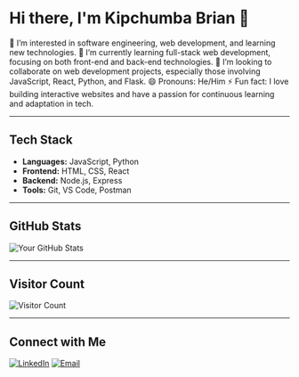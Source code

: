 # Hi there, I'm Kipchumba Brian 👋

👀 I’m interested in software engineering, web development, and learning new technologies.
🌱 I’m currently learning full-stack web development, focusing on both front-end and back-end technologies.
💞️ I’m looking to collaborate on web development projects, especially those involving JavaScript, React, Python, and Flask.
😄 Pronouns: He/Him
⚡ Fun fact: I love building interactive websites and have a passion for continuous learning and adaptation in tech.

---

## Tech Stack

- **Languages:** JavaScript, Python
- **Frontend:** HTML, CSS, React
- **Backend:** Node.js, Express
- **Tools:** Git, VS Code, Postman

---

## GitHub Stats

![Your GitHub Stats](https://github-readme-stats.vercel.app/api?username=DevBrianHQ&show_icons=true&theme=radical)

---

## Visitor Count

![Visitor Count](https://visitor-badge.laobi.icu/badge?page_id=DevBrianHQ.DevBrianHQ)

---

## Connect with Me

[![LinkedIn](https://img.shields.io/badge/LinkedIn-Connect-blue?style=for-the-badge&logo=linkedin)](https://www.linkedin.com/in/your-linkedin-profile)
[![Email](https://img.shields.io/badge/Email-Send%20Email-red?style=for-the-badge&logo=gmail)](mailto:kipchumbabrian47@gmail.com)
